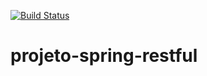 [![Build Status](https://travis-ci.org/felipegriep/projeto-spring-restful.svg?branch=master)](https://travis-ci.org/felipegriep/projeto-spring-restful)
# projeto-spring-restful